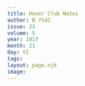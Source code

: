 ```yaml
---
title: Honor Club Notes
author: B-7542
issue: 23
volume: 5
year: 1917
month: 21
day: VI
tags:
layout: page.njk
image:
---
```





